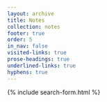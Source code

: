 ```yaml
---
layout: archive
title: Notes
collection: notes
footer: true
order: 5
in_nav: false
visited-links: true
prose-headings: true
underlined-links: true
hyphens: true
---
```


{% include search-form.html %}
